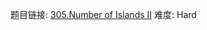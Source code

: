 题目链接: [305.Number of Islands II][1]
难度: Hard

[1]: https://leetcode.com/problems/number-of-islands-ii/
